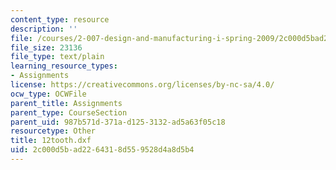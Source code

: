 ```yaml
---
content_type: resource
description: ''
file: /courses/2-007-design-and-manufacturing-i-spring-2009/2c000d5bad2264318d559528d4a8d5b4_12tooth.dxf
file_size: 23136
file_type: text/plain
learning_resource_types:
- Assignments
license: https://creativecommons.org/licenses/by-nc-sa/4.0/
ocw_type: OCWFile
parent_title: Assignments
parent_type: CourseSection
parent_uid: 987b571d-371a-d125-3132-ad5a63f05c18
resourcetype: Other
title: 12tooth.dxf
uid: 2c000d5b-ad22-6431-8d55-9528d4a8d5b4
---
```

